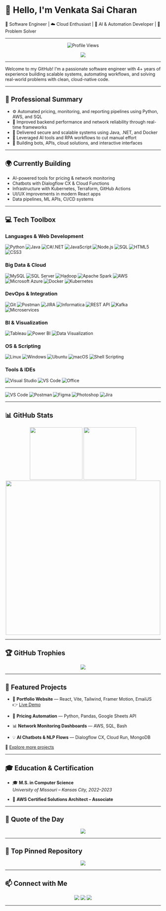 # 👋 Hello, I'm Venkata Sai Charan

🎯 Software Engineer | ☁️ Cloud Enthusiast | 🧠 AI & Automation Developer | 🔧 Problem Solver

---

<p align="center">
  <img src="https://komarev.com/ghpvc/?username=saicharankarasala&label=Profile%20views&color=brightgreen&style=flat" alt="Profile Views"/>
</p>

<p align="center">
  <img src="https://readme-typing-svg.herokuapp.com?font=Fira+Code&weight=500&size=22&pause=1000&color=36BCF7&center=true&vCenter=true&width=600&lines=Automation+%26+AI+Developer;Fullstack+Cloud+Engineer;Code+that+Solves+Real+Problems"/>
</p>

---

Welcome to my GitHub! I'm a passionate software engineer with 4+ years of experience building scalable systems, automating workflows, and solving real-world problems with clean, cloud-native code.

---

## 💼 Professional Summary

- ⚙️ Automated pricing, monitoring, and reporting pipelines using Python, AWS, and SQL
- 🧩 Improved backend performance and network reliability through real-time frameworks
- 🔗 Delivered secure and scalable systems using Java, .NET, and Docker
- 🧠 Leveraged AI tools and RPA workflows to cut manual effort
- 🚀 Building bots, APIs, cloud solutions, and interactive interfaces

---

## 🌍 Currently Building

- AI-powered tools for pricing & network monitoring  
- Chatbots with Dialogflow CX & Cloud Functions  
- Infrastructure with Kubernetes, Terraform, GitHub Actions  
- UI/UX improvements in modern React apps  
- Data pipelines, ML APIs, CI/CD systems

---

## 💻 Tech Toolbox

### Languages & Web Development

![Python](https://img.shields.io/badge/Python-3776AB?style=for-the-badge&logo=python&logoColor=white)
![Java](https://img.shields.io/badge/Java-007396?style=for-the-badge&logo=java&logoColor=white)
![C#/.NET](https://img.shields.io/badge/.NET-512BD4?style=for-the-badge&logo=dotnet&logoColor=white)
![JavaScript](https://img.shields.io/badge/JavaScript-F7DF1E?style=for-the-badge&logo=javascript&logoColor=black)
![Node.js](https://img.shields.io/badge/Node.js-339933?style=for-the-badge&logo=nodedotjs&logoColor=white)
![SQL](https://img.shields.io/badge/SQL-4479A1?style=for-the-badge&logo=mysql&logoColor=white)
![HTML5](https://img.shields.io/badge/HTML5-E34F26?style=for-the-badge&logo=html5&logoColor=white)
![CSS3](https://img.shields.io/badge/CSS3-1572B6?style=for-the-badge&logo=css3&logoColor=white)

### Big Data & Cloud

![MySQL](https://img.shields.io/badge/MySQL-4479A1?style=for-the-badge&logo=mysql&logoColor=white)
![SQL Server](https://img.shields.io/badge/SQL%20Server-CC2927?style=for-the-badge&logo=microsoftsqlserver&logoColor=white)
![Hadoop](https://img.shields.io/badge/Apache%20Hadoop-66CCFF?style=for-the-badge&logo=apachehadoop&logoColor=black)
![Apache Spark](https://img.shields.io/badge/Apache%20Spark-FDEE21?style=for-the-badge&logo=apachespark&logoColor=black)
![AWS](https://img.shields.io/badge/AWS-232F3E?style=for-the-badge&logo=amazonaws&logoColor=white)
![Microsoft Azure](https://img.shields.io/badge/Microsoft%20Azure-0078D4?style=for-the-badge&logo=microsoftazure&logoColor=white)
![Docker](https://img.shields.io/badge/Docker-2496ED?style=for-the-badge&logo=docker&logoColor=white)
![Kubernetes](https://img.shields.io/badge/Kubernetes-326CE5?style=for-the-badge&logo=kubernetes&logoColor=white)

### DevOps & Integration

![Git](https://img.shields.io/badge/Git-F05032?style=for-the-badge&logo=git&logoColor=white)
![Postman](https://img.shields.io/badge/Postman-FF6C37?style=for-the-badge&logo=postman&logoColor=white)
![JIRA](https://img.shields.io/badge/JIRA-0052CC?style=for-the-badge&logo=jira&logoColor=white)
![Informatica](https://img.shields.io/badge/Informatica-F36D00?style=for-the-badge&logoColor=white)
![REST API](https://img.shields.io/badge/REST%20APIs-02569B?style=for-the-badge&logo=cloudflare&logoColor=white)
![Kafka](https://img.shields.io/badge/Kafka-231F20?style=for-the-badge&logo=apachekafka&logoColor=white)
![Microservices](https://img.shields.io/badge/Microservices-00ADD8?style=for-the-badge&logo=docker&logoColor=white)

### BI & Visualization

![Tableau](https://img.shields.io/badge/Tableau-E97627?style=for-the-badge&logo=tableau&logoColor=white)
![Power BI](https://img.shields.io/badge/Power%20BI-F2C811?style=for-the-badge&logo=powerbi&logoColor=black)
![Data Visualization](https://img.shields.io/badge/Data%20Viz-336791?style=for-the-badge&logo=chartdotjs&logoColor=white)

### OS & Scripting

![Linux](https://img.shields.io/badge/Linux-FCC624?style=for-the-badge&logo=linux&logoColor=black)
![Windows](https://img.shields.io/badge/Windows-0078D6?style=for-the-badge&logo=windows&logoColor=white)
![Ubuntu](https://img.shields.io/badge/Ubuntu-E95420?style=for-the-badge&logo=ubuntu&logoColor=white)
![macOS](https://img.shields.io/badge/macOS-000000?style=for-the-badge&logo=apple&logoColor=white)
![Shell Scripting](https://img.shields.io/badge/Shell%20Script-4EAA25?style=for-the-badge&logo=gnubash&logoColor=white)

### Tools & IDEs

![Visual Studio](https://img.shields.io/badge/Visual%20Studio-5C2D91?style=for-the-badge&logo=visualstudio&logoColor=white)
![VS Code](https://img.shields.io/badge/VS%20Code-007ACC?style=for-the-badge&logo=visualstudiocode&logoColor=white)
![Office](https://img.shields.io/badge/MS%20Office-D83B01?style=for-the-badge&logo=microsoftoffice&logoColor=white)

---

![VS Code](https://img.shields.io/badge/-VSCode-007ACC?style=for-the-badge&logo=visual-studio-code&logoColor=white)
![Postman](https://img.shields.io/badge/-Postman-FF6C37?style=for-the-badge&logo=postman&logoColor=white)
![Figma](https://img.shields.io/badge/-Figma-F24E1E?style=for-the-badge&logo=figma&logoColor=white)
![Photoshop](https://img.shields.io/badge/-Photoshop-31A8FF?style=for-the-badge&logo=adobe-photoshop&logoColor=white)
![Jira](https://img.shields.io/badge/-Jira-0052CC?style=for-the-badge&logo=jira&logoColor=white)

---

## 📊 GitHub Stats

<div align="center">
  <img height="170" src="https://github-readme-stats.vercel.app/api?username=saicharankarasala&show_icons=true&theme=tokyonight&hide=issues&hide_border=true" />
  <img height="170" src="https://github-readme-stats.vercel.app/api/top-langs/?username=saicharankarasala&layout=compact&theme=tokyonight&hide_border=true" />
</div>

<div align="center">
  <img width="500" src="https://streak-stats.demolab.com/?user=saicharankarasala&theme=tokyonight&hide_border=true" />
</div>

---

## 🏆 GitHub Trophies

<p align="center">
  <img src="https://github-profile-trophy.vercel.app/?username=saicharankarasala&theme=gruvbox&no-frame=true&title=Commits" />
</p>

---

## 🚀 Featured Projects

- 🎯 **Portfolio Website** — React, Vite, Tailwind, Framer Motion, EmailJS  
  👉 [Live Demo](https://www.venkatasaicharan.com)

- 🤖 **Pricing Automation** — Python, Pandas, Google Sheets API

- 📊 **Network Monitoring Dashboards** — AWS, SQL, Bash

- 💡 **AI Chatbots & NLP Flows** — Dialogflow CX, Cloud Run, MongoDB

🔗 [Explore more projects](https://www.venkatasaicharan.com)

---

## 🎓 Education & Certification

- 🎓 **M.S. in Computer Science**  
  *University of Missouri – Kansas City, 2022–2023*

- 📜 **AWS Certified Solutions Architect – Associate**

---

## 💬 Quote of the Day

<p align="center">
  <img src="https://quotes-github-readme.vercel.app/api?type=horizontal&theme=radical" />
</p>

---

## 📌 Top Pinned Repository

<p align="center">
  <a href="https://github.com/saicharankarasala/Portfolio">
    <img src="https://github-readme-stats.vercel.app/api/pin/?username=saicharankarasala&repo=Portfolio&theme=tokyonight&hide_border=true" />
  </a>
</p>

---

## 📫 Connect with Me

<p align="center">
  <a href="https://linkedin.com/in/sai-charan-k-v"><img src="https://img.shields.io/badge/LinkedIn-%230077B5.svg?logo=linkedin&logoColor=white" /></a>
  <a href="mailto:kvscharan11@gmail.com"><img src="https://img.shields.io/badge/Email-D14836?logo=gmail&logoColor=white" /></a>
  <a href="https://www.venkatasaicharan.com"><img src="https://img.shields.io/badge/Portfolio-%23000000.svg?logo=vercel&logoColor=white" /></a>
</p>

---

<!-- Built with ❤️ by Venkata Sai Charan Karasala -->
